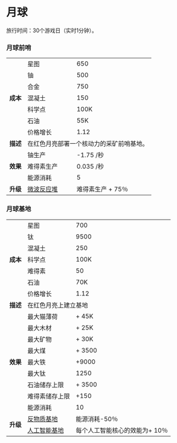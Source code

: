 # 月球
旅行时间：30个游戏日（实时1分钟）。

### 月球前哨
<table>
<tbody>
<tr>
<td rowspan="7">
<strong>
成本
</strong>
</td>
<td>
星图
</td>
<td>
650
</td>
</tr>
<tr>
<td>
铀
</td>
<td>
500
</td>
</tr>
<tr>
<td>
合金
</td>
<td>
750
</td>
</tr>
<tr>
<td>
混凝土
</td>
<td>
150
</td>
</tr>
<tr>
<td>
科学点
</td>
<td>
100K
</td>
</tr>
<tr>
<td>
石油
</td>
<td>
55K
</td>
</tr>
<tr>
<td>
价格增长
</td>
<td>
1.12
</td>
</tr>
<tr>
<td>
<strong>
描述
</strong>
</td>
<td colspan="2">
在红色月亮部署一个核动力的采矿前哨基地。
</td>
</tr>
<tr>
<td rowspan="3">
<strong>
效果
</strong>
</td>
<td>
铀生产
</td>
<td>
-1.75 /秒
</td>
</tr>
<tr>
<td>
难得素生产
</td>
<td>
0.035 /秒
</td>
</tr>
<tr>
<td>
能源消耗
</td>
<td>
5
</td>
</tr>
<tr>
<td>
<strong>
升级
</strong>
</td>
<td>
<a href="?file=001-猫咪百科/04-作坊/01-升级#微波反应堆">
微波反应堆
</a>
</td>
<td>
难得素生产 + 75％
</td>
</tr>
</tbody>
</table>

### 月球基地
<table>
<tbody>
<tr>
<td rowspan="7">
<strong>
成本
</strong>
</td>
<td>
星图
</td>
<td>
700
</td>
</tr>
<tr>
<td>
钛
</td>
<td>
9500
</td>
</tr>
<tr>
<td>
混凝土
</td>
<td>
250
</td>
</tr>
<tr>
<td>
科学点
</td>
<td>
100K
</td>
</tr>
<tr>
<td>
难得素
</td>
<td>
50
</td>
</tr>
<tr>
<td>
石油
</td>
<td>
70K
</td>
</tr>
<tr>
<td>
价格增长
</td>
<td>
1.12
</td>
</tr>
<tr>
<td>
<strong>
描述
</strong>
</td>
<td colspan="2">
在红色月亮上建立基地
</td>
</tr>
<tr>
<td rowspan="9">
<strong>
效果
</strong>
</td>
<td>
最大猫薄荷
</td>
<td>
+ 45K
</td>
</tr>
<tr>
<td>
最大木材
</td>
<td>
+ 25K
</td>
</tr>
<tr>
<td>
最大矿物
</td>
<td>
+ 30K
</td>
</tr>
<tr>
<td>
最大煤
</td>
<td>
+ 3500
</td>
</tr>
<tr>
<td>
最大铁
</td>
<td>
+9000
</td>
</tr>
<tr>
<td>
最大钛
</td>
<td>
1250
</td>
</tr>
<tr>
<td>
石油储存上限
</td>
<td>
+ 3500
</td>
</tr>
<tr>
<td>
难得素储存上限
</td>
<td>
+150
</td>
</tr>
<tr>
<td>
能源消耗
</td>
<td>
10
</td>
</tr>
<tr>
<td rowspan="2">
<strong>
升级
</strong>
</td>
<td>
<a href="?file=001-猫咪百科/04-作坊/01-升级#反物质基地">
反物质基地
</a>
</td>
<td>
能源消耗-50％
</td>
</tr>
<tr>
<td>
<a href="#workshop#AI_Bases">
人工智能基地
</a>
</td>
<td>
每个人工智能核心的效能为+ 10％
</td>
</tr>
</tbody>
</table>
